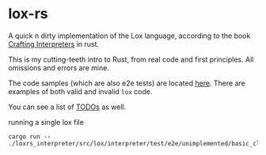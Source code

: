 # lox-rs

A quick n dirty implementation of the Lox language, according to the book [Crafting Interpreters](https://craftinginterpreters.com/) in rust. 

This is my cutting-teeth intro to Rust, from real code and first principles. All omissions and errors are mine.

The code samples (which are also e2e tests) are located [here](./loxrs_interpreter/src/lox/interpreter/test/e2e/). There are examples of both valid and invalid `lox` code.

You can see a list of [TODOs](./todo.md) as well.

running a single lox file
```shell 
cargo run -- ./loxrs_interpreter/src/lox/interpreter/test/e2e/unimplemented/basic_class.lox

```
